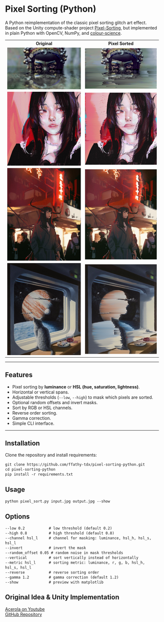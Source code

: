 # Pixel Sorting (Python)

A Python reimplementation of the classic pixel sorting glitch art effect.  
Based on the Unity compute-shader project [Pixel-Sorting](https://github.com/GarrettGunnell/Pixel-Sorting), but implemented in plain Python with OpenCV, NumPy, and [colour-science](https://pypi.org/project/colour-science/).

<div align="center">

<table>
<tr>
  <td align="center"><b>Original</b></td>
  <td align="center"><b>Pixel Sorted</b></td>
</tr>

<tr>
<td><img src="images/agora_jibaro_1.jpg" width="1000"></td>
<td><img src="output/agora_jibaro_1.jpg" width="1000"></td>
</tr>

<tr>
<td><img src="images/kaguya.jpg" width="300"></td>
<td><img src="output/kaguya.jpg" width="300"></td>
</tr>

<tr>
<td><img src="images/NightMarket.jpg" width="300"></td>
<td><img src="output/NightMarket.jpg" width="300"></td>
</tr>
<tr>
<td><img src="images/shipscat.jpg" width="300"></td>
<td><img src="output/shipscat.jpg" width="300"></td>
</tr>

</table>

</div>


---

## Features
- Pixel sorting by **luminance** or **HSL (hue, saturation, lightness)**.
- Horizontal or vertical spans.
- Adjustable thresholds (`--low`, `--high`) to mask which pixels are sorted.
- Optional random offsets and invert masks.
- Sort by RGB or HSL channels.
- Reverse order sorting.
- Gamma correction.
- Simple CLI interface.

---

## Installation
Clone the repository and install requirements:

```
git clone https://github.com/ffathy-tdx/pixel-sorting-python.git
cd pixel-sorting-python
pip install -r requirements.txt
```




## Usage
```
python pixel_sort.py input.jpg output.jpg --show
```

## Options
```
--low 0.2           # low threshold (default 0.2)  
--high 0.8          # high threshold (default 0.8)  
--channel hsl_l     # channel for masking: luminance, hsl_h, hsl_s, hsl_l  
--invert            # invert the mask  
--random_offset 0.05 # random noise in mask thresholds  
--vertical          # sort vertically instead of horizontally  
--metric hsl_l      # sorting metric: luminance, r, g, b, hsl_h, hsl_s, hsl_l  
--reverse           # reverse sorting order  
--gamma 1.2         # gamma correction (default 1.2)  
--show              # preview with matplotlib
```

## Original Idea & Unity Implementation
[Acerola on Youtube](https://www.youtube.com/watch?v=HMmmBDRy-jE)  
[GitHub Repository](https://github.com/GarrettGunnell/Pixel-Sorting)
